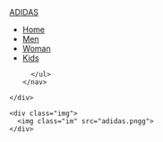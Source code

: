 <!DOCTYPE html>
<html lang="en">
<head>
  <meta charset="UTF-8">
  <link rel="stylesheet" href="New.css">
  <title>Adidas Muath</title>
</head>
<body>
  <div class="contenar">
    <nav>
      <a class="logo" href="#">ADIDAS</a>
      <ul>
        <li><a href="#">Home</a></li>
        <li><a href="#">Men</a></li>
        <li><a href="#">Woman</a></li>
        <li><a href="#">Kids</a></li>

      </ul>
    </nav>
  </div>
<div class="content">
  <div class="text">

    </div>

    <div class="img">
      <img class="im" src="adidas.pngg">
    </div>












</body>
</html>













    






